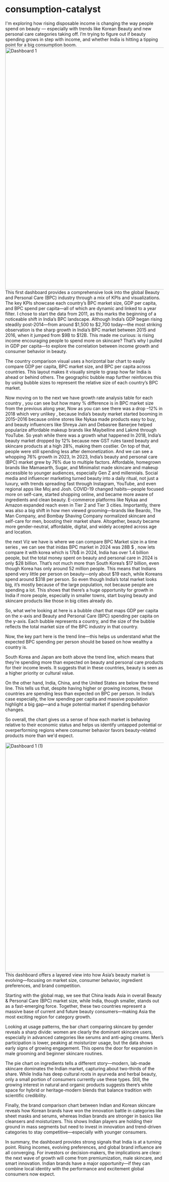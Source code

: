 # consumption-catalyst
I'm exploring how rising disposable income is changing the way people spend on beauty — especially with trends like Korean Beauty and new personal care categories taking off. I’m trying to figure out if beauty spending grows in step with income, and whether India is hitting a tipping point for a big consumption boom.
<img width="1365" height="767" alt="Dashboard 1" src="https://github.com/user-attachments/assets/2ac92bc9-75be-4346-8b8d-13630e2a4a2b" />
This first dashboard provides a comprehensive look into the global Beauty and Personal Care (BPC) industry through a mix of KPIs and visualizations. The key KPIs showcase each country’s BPC market size, GDP per capita, and BPC spend per capita—all of which are dynamic and linked to a year filter. I chose to start the data from 2011, as this marks the beginning of a noticeable shift in India’s BPC landscape. Although India’s GDP began rising steadily post-2014—from around $1,500 to $2,700 today—the most striking observation is the sharp growth in India’s BPC market between 2015 and 2016, when it jumped from $9B to $12B. This made me curious: is rising income encouraging people to spend more on skincare? That’s why I pulled in GDP per capita—to explore the correlation between income growth and consumer behavior in beauty. 

The country comparison visual uses a horizontal bar chart to easily compare GDP per capita, BPC market size, and BPC per capita across countries. This layout makes it visually simple to grasp how far India is ahead or behind others. The geographic bubble map further reinforces this by using bubble sizes to represent the relative size of each country’s BPC market. 

 
Now moving on to the next we have growth rate analysis table for each country , you can see but how many % difference is in BPC market size from the previous along year, Now as you can see there was a drop –12% in 2018 which very unlikey , because India’s beauty market started booming in 2015–2016 because online stores like Nykaa made products easy to buy, and beauty influencers like Shreya Jain and Debasree Banerjee helped popularize affordable makeup brands like Maybelline and Lakmé through YouTube. So yeah while there was a growth what happened In 2018, India’s beauty market dropped by 12% because new GST rules taxed beauty and skincare products at a high 28%, making them costlier. On top of that, people were still spending less after demonetization. And we can see a whopping 76% growth in 2023, In 2023, India’s beauty and personal care (BPC) market grew by 76% due to multiple factors. Affordable, homegrown brands like Mamaearth, Sugar, and Minimalist made skincare and makeup accessible to younger audiences, especially Gen Z and millennials. Social media and influencer marketing turned beauty into a daily ritual, not just a luxury, with trends spreading fast through Instagram, YouTube, and even regional apps like Moj and Josh. COVID-19 changed habits—people focused more on self-care, started shopping online, and became more aware of ingredients and clean beauty. E-commerce platforms like Nykaa and Amazon expanded reach even in Tier 2 and Tier 3 cities. Importantly, there was also a big shift in how men viewed grooming—brands like Beardo, The Man Company, and Bombay Shaving Company normalized skincare and self-care for men, boosting their market share. Altogether, beauty became more gender-neutral, affordable, digital, and widely accepted across age and location. 
 
the next Viz we have is where we can compare BPC Market size in a time series , we can see that  inidas BPC market in 2024 was 28B $ , now lets compare it with korea which is 17b$ in 2024, India has over 1.4 billion people, but the total money spent on beauty and personal care in 2024 is only $28 billion. That’s not much more than South Korea’s $17 billion, even though Korea has only around 52 million people. This means that Indians spend very little per person on beauty—only about $19 each, while Koreans spend around $318 per person. So even though India’s total market looks big, it’s mostly because of the large population, not because people are spending a lot. This shows that there’s a huge opportunity for growth in India if more people, especially in smaller towns, start buying beauty and skincare products like those in big cities already do. 

So, what we’re looking at here is a bubble chart that maps GDP per capita on the x-axis and Beauty and Personal Care (BPC) spending per capita on the y-axis. Each bubble represents a country, and the size of the bubble reflects the total market size of the BPC industry in that country. 

Now, the key part here is the trend line—this helps us understand what the expected BPC spending per person should be based on how wealthy a country is. 

South Korea and Japan are both above the trend line, which means that they’re spending more than expected on beauty and personal care products for their income levels. It suggests that in these countries, beauty is seen as a higher priority or cultural value. 

On the other hand, India, China, and the United States are below the trend line. This tells us that, despite having higher or growing incomes, these countries are spending less than expected on BPC per person. In India’s case especially, the low spending per capita and massive population highlight a big gap—and a huge potential market if spending behavior changes. 

So overall, the chart gives us a sense of how each market is behaving relative to their economic status and helps us identify untapped potential or overperforming regions where consumer behavior favors beauty-related products more than we'd expect. 

<img width="1720" height="727" alt="Dashboard 1 (1)" src="https://github.com/user-attachments/assets/6f831b85-56bc-4675-9d67-3e38e30a4ee9" />
This dashboard offers a layered view into how Asia’s beauty market is evolving—focusing on market size, consumer behavior, ingredient preferences, and brand competition. 

Starting with the global map, we see that China leads Asia in overall Beauty & Personal Care (BPC) market size, while India, though smaller, stands out as a fast-emerging force. Together, these two countries represent a massive base of current and future beauty consumers—making Asia the most exciting region for category growth. 

Looking at usage patterns, the bar chart comparing skincare by gender reveals a sharp divide: women are clearly the dominant skincare users, especially in advanced categories like serums and anti-aging creams. Men’s participation is lower, peaking at moisturizer usage, but the data shows early signs of growing engagement. This opens the door for expansion in male grooming and beginner skincare routines. 

The pie chart on ingredients tells a different story—modern, lab-made skincare dominates the Indian market, capturing about two-thirds of the share. While India has deep cultural roots in ayurveda and herbal beauty, only a small portion of consumers currently use these types. Still, the growing interest in natural and organic products suggests there’s white space for hybrid or heritage-modern blends that balance tradition with scientific credibility. 

Finally, the brand comparison chart between Indian and Korean skincare reveals how Korean brands have won the innovation battle in categories like sheet masks and serums, whereas Indian brands are stronger in basics like cleansers and moisturizers. This shows Indian players are holding their ground in mass segments but need to invest in innovation and trend-driven categories to stay competitive—especially with younger consumers. 

In summary, the dashboard provides strong signals that India is at a turning point. Rising incomes, evolving preferences, and global brand influence are all converging. For investors or decision-makers, the implications are clear: the next wave of growth will come from premiumization, male skincare, and smart innovation. Indian brands have a major opportunity—if they can combine local identity with the performance and excitement global consumers now expect. 

